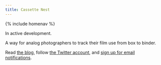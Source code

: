 ```yaml
---
title: Cassette Nest
---
```


{% include homenav %}

In active development.

A way for analog photographers to track their film use from box to binder.

Read [the blog](https://treypiepmeier.com/words/tag/cassettenest/), follow [the Twitter account](https://twitter.com/cassettenest), and [sign up for email notifications](http://cassettenest.com/).
